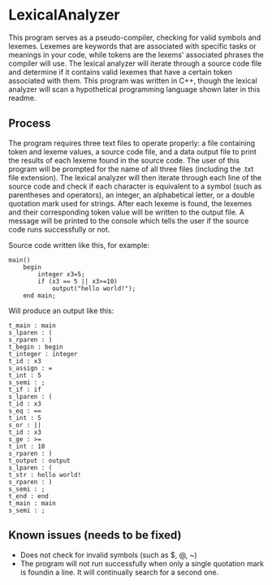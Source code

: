 # LexicalAnalyzer

This program serves as a pseudo-compiler, checking for valid symbols and lexemes. Lexemes are keywords that are associated with specific tasks or meanings in your code, while tokens are the lexems' associated phrases the compiler will use. The lexical analyzer will iterate through a source code file and determine if it contains valid lexemes that have a certain token associated with them. This program was written in C++, though the lexical analyzer will scan a hypothetical programming language shown later in this readme.

## Process

The program requires three text files to operate properly: a file containing token and lexeme values, a source code file, and a data output file to print the results of each lexeme
found in the source code. The user of this program will be prompted for the name of all three files (including the .txt file extension). The lexical analyzer will then iterate 
through each line of the source code and check if each character is equivalent to a symbol (such as parentheses and operators), an integer, an alphabetical letter, or a double 
quotation mark used for strings. After each lexeme is found, the lexemes and their corresponding token value will be written to the output file. A message will be printed to the
console which tells the user if the source code runs successfully or not.

Source code written like this, for example:
```
main()
	begin
		integer x3=5;
		if (x3 == 5 || x3>=10)
			output("hello world!");
	end main;
  ```
  Will produce an output like this:
  ```
  t_main : main
s_lparen : (
s_rparen : )
t_begin : begin
t_integer : integer
t_id : x3
s_assign : =
t_int : 5
s_semi : ;
t_if : if
s_lparen : (
t_id : x3
s_eq : ==
t_int : 5
s_or : ||
t_id : x3
s_ge : >=
t_int : 10
s_rparen : )
t_output : output
s_lparen : (
t_str : hello world!
s_rparen : )
s_semi : ;
t_end : end
t_main : main
s_semi : ;
```

## Known issues (needs to be fixed)
- Does not check for invalid symbols (such as $, @, ~)
- The program will not run successfully when only a single quotation mark is foundin a line. It will continually search for a second one.
